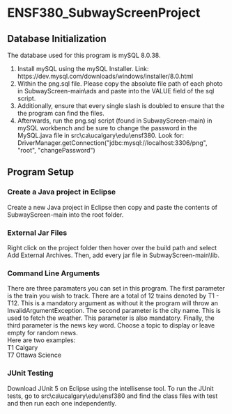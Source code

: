 # ENSF380_SubwayScreenProject
## Database Initialization
<p> 
  The database used for this program is mySQL 8.0.38. 
  <ol>
    <li>
       Install mySQL using the mySQL Installer. Link: https://dev.mysql.com/downloads/windows/installer/8.0.html
    </li>
    <li>
      Within the png.sql file. Please copy the absolute file path of each photo in SubwayScreen-main\ads and paste into the VALUE field of the sql script.
    </li>
    <li>
      Additionally, ensure that every single slash is doubled to ensure that the the program can find the files.
    </li>
    <li>
         Afterwards, run the png.sql script (found in SubwayScreen-main) in mySQL workbench and be sure to change the password in the MySQL.java file in src\ca\ucalgary\edu\ensf380. Look for: DriverManager.getConnection("jdbc:mysql://localhost:3306/png", "root", "changePassword")
    </li>
  </ol>
</p>

## Program Setup

### Create a Java project in Eclipse

<p>
  Create a new Java project in Eclipse then copy and paste the contents of SubwayScreen-main into the root folder.
</p>

### External Jar Files

<p>
  Right click on the project folder then hover over the build path and select Add External Archives. Then, add every jar file in SubwayScreen-main\lib.
</p>

### Command Line Arguments

<p>
  There are three paramaters you can set in this program. The first parameter is the train you wish to track. There are a total of 12 trains denoted by T1 - T12. This is a mandatory argument as without it the program will throw an InvalidArgumentException.
  The second parameter is the city name. This is used to fetch the weather. This parameter is also mandatory. Finally, the third parameter is the news key word. Choose a topic to display or leave empty for random news.
  <br> Here are two examples:
  <br> T1 Calgary
  <br> T7 Ottawa Science
</p>

### JUnit Testing
<p>
  Download JUnit 5 on Eclipse using the intellisense tool. To run the JUnit tests, go to src\ca\ucalgary\edu\ensf380 and find the class files with test and then run each one independently.
</p>
